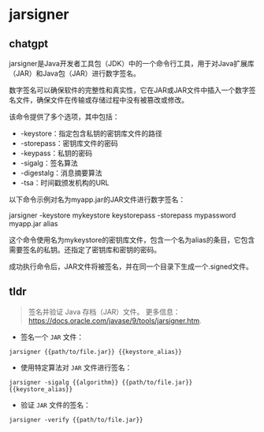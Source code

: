 # jarsigner 
## chatgpt 
jarsigner是Java开发者工具包（JDK）中的一个命令行工具，用于对Java扩展库（JAR）和Java包（JAR）进行数字签名。

数字签名可以确保软件的完整性和真实性，它在JAR或JAR文件中插入一个数字签名文件，确保文件在传输或存储过程中没有被篡改或修改。

该命令提供了多个选项，其中包括：

- -keystore：指定包含私钥的密钥库文件的路径
- -storepass：密钥库文件的密码
- -keypass：私钥的密码
- -sigalg：签名算法
- -digestalg：消息摘要算法
- -tsa：时间戳颁发机构的URL

以下命令示例对名为myapp.jar的JAR文件进行数字签名：

jarsigner -keystore mykeystore keystorepass -storepass mypassword myapp.jar alias

这个命令使用名为mykeystore的密钥库文件，包含一个名为alias的条目，它包含需要签名的私钥。还指定了密钥库和密钥的密码。

成功执行命令后，JAR文件将被签名，并在同一个目录下生成一个.signed文件。 

## tldr 
 
> 签名并验证 Java 存档（JAR）文件。
> 更多信息：<https://docs.oracle.com/javase/9/tools/jarsigner.htm>.

- 签名一个 `JAR` 文件：

`jarsigner {{path/to/file.jar}} {{keystore_alias}}`

- 使用特定算法对 `JAR` 文件进行签名：

`jarsigner -sigalg {{algorithm}} {{path/to/file.jar}} {{keystore_alias}}`

- 验证 `JAR` 文件的签名：

`jarsigner -verify {{path/to/file.jar}}`
